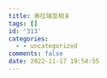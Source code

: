 ```yaml
---
title: 泰拉瑞亚相关
tags: []
id: '313'
categories:
  - - uncategorized
comments: false
date: 2022-11-17 19:54:55
---
```

